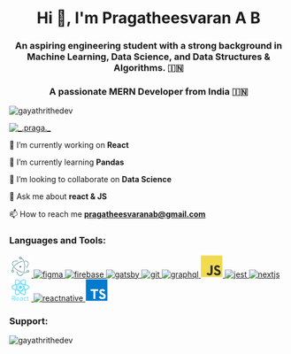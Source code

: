 <h1 align="center">Hi 👋, I'm Pragatheesvaran A B</h1>
<h3 align="center">An aspiring engineering student with a strong background in Machine
Learning, Data Science, and Data Structures & Algorithms. 🇮🇳</h3>
<h3 align="center">A passionate MERN Developer from India 🇮🇳</h3>

<p align="left"> <img src="https://komarev.com/ghpvc/?username=gayathrithedev&label=Profile%20views&color=0e75b6&style=flat" alt="gayathrithedev" /> </p>

<p align="left"> <a href="https://www.instagram.com/.pragaa.?igsh=MzY4aDU0MXBhcDI%3D&utm_source=qr" target="blank"><img src="https://img.shields.io/twitter/follow/_.praga._?logo=twitter&style=for-the-badge" alt="_.praga._" /></a> </p>

🔭 I’m currently working on **React**

🌱 I’m currently learning **Pandas**

👯 I’m looking to collaborate on **Data Science**

💬 Ask me about **react & JS**

📫 How to reach me **pragatheesvaranab@gmail.com**



<h3 align="left">Languages and Tools:</h3>
<p align="left"> <a href="https://www.electronjs.org" target="_blank" rel="noreferrer"> <img src="https://raw.githubusercontent.com/devicons/devicon/master/icons/electron/electron-original.svg" alt="electron" width="40" height="40"/> </a> <a href="https://www.figma.com/" target="_blank" rel="noreferrer"> <img src="https://www.vectorlogo.zone/logos/figma/figma-icon.svg" alt="figma" width="40" height="40"/> </a> <a href="https://firebase.google.com/" target="_blank" rel="noreferrer"> <img src="https://www.vectorlogo.zone/logos/firebase/firebase-icon.svg" alt="firebase" width="40" height="40"/> </a> <a href="https://www.gatsbyjs.com/" target="_blank" rel="noreferrer"> <img src="https://www.vectorlogo.zone/logos/gatsbyjs/gatsbyjs-icon.svg" alt="gatsby" width="40" height="40"/> </a> <a href="https://git-scm.com/" target="_blank" rel="noreferrer"> <img src="https://www.vectorlogo.zone/logos/git-scm/git-scm-icon.svg" alt="git" width="40" height="40"/> </a> <a href="https://graphql.org" target="_blank" rel="noreferrer"> <img src="https://www.vectorlogo.zone/logos/graphql/graphql-icon.svg" alt="graphql" width="40" height="40"/> </a> <a href="https://developer.mozilla.org/en-US/docs/Web/JavaScript" target="_blank" rel="noreferrer"> <img src="https://raw.githubusercontent.com/devicons/devicon/master/icons/javascript/javascript-original.svg" alt="javascript" width="40" height="40"/> </a> <a href="https://jestjs.io" target="_blank" rel="noreferrer"> <img src="https://www.vectorlogo.zone/logos/jestjsio/jestjsio-icon.svg" alt="jest" width="40" height="40"/> </a> <a href="https://nextjs.org/" target="_blank" rel="noreferrer"> <img src="https://cdn.worldvectorlogo.com/logos/nextjs-2.svg" alt="nextjs" width="40" height="40"/> </a> <a href="https://reactjs.org/" target="_blank" rel="noreferrer"> <img src="https://raw.githubusercontent.com/devicons/devicon/master/icons/react/react-original-wordmark.svg" alt="react" width="40" height="40"/> </a> <a href="https://reactnative.dev/" target="_blank" rel="noreferrer"> <img src="https://reactnative.dev/img/header_logo.svg" alt="reactnative" width="40" height="40"/> </a> <a href="https://www.typescriptlang.org/" target="_blank" rel="noreferrer"> <img src="https://raw.githubusercontent.com/devicons/devicon/master/icons/typescript/typescript-original.svg" alt="typescript" width="40" height="40"/> </a> </p>

<h3 align="left">Support:</h3>
<p><a href="https://www.buymeacoffee.com/pragatheesv"> <img align="left" src="https://cdn.buymeacoffee.com/buttons/v2/default-yellow.png" height="50" width="210" alt="gayathrithedev" /></a></p><br><br>

